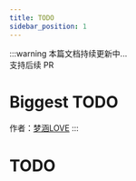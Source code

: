 ```yaml
---
title: TODO
sidebar_position: 1
---
```


:::warning
本篇文档持续更新中...<br />
支持后续 PR

# Biggest TODO

作者：[梦涵LOVE](https://github.com/MengHanLOVE1027)
:::

# TODO
